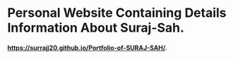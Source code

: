 # Personal Website Containing Details Information About Suraj-Sah.
#### https://surrajj20.github.io/Portfolio-of-SURAJ-SAH/.
